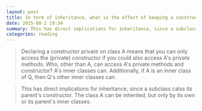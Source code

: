 ```yaml
---
layout: post
title: In term of inheritance, what is the effect of keeping a constructor private?
date: 2015-08-2 19:34
summary: This has direct implications for inheritance, since a subclass calss its parents's constructor. The class can be inherited, but only by its own or it's inner classes.
categories: reading
---
```


>Declaring a constructor private on class A means that you can only access the (private) constructor if you could also access A's private methods. Who, other than A, can access A's private methods and constructor? A's inner classes can. Additionally, if A is an inner class of Q, then Q's other inner classes can.

>This has direct implications for inheritance, since a subclass calss its parent's constructor. The class A can be inherited, but only by its own or its parent's inner classes.
